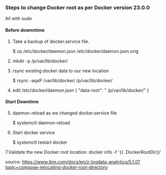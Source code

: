 ### Steps to change Docker root as per Docker version 23.0.0
All with sudo 
#### Before downntime 
   1. Take a backup of docker.service file.
      
      $ cp /etc/docker/daemon.json /etc/docker/daemon.json.orig 
      
   
   2. mkdir -p /p/var/lib/docker/

   3. rsync existing docker data to our new location   

      $ rsync -aqxP /var/lib/docker/ /p/var/lib/docker/

   4. edit /etc/docker/daemon.json
      {
       "data-root": " /p/var/lib/docker/"
      }
      


#### Start Downtime   

   5. daemon-reload as we changed docker.service file   

      $ systemctl daemon-reload
   
   6. Start docker service   

      $ systemctl restart docker
   
   7.Validate the new Docker root location:
      docker info -f '{{ .DockerRootDir}}'

source: https://www.ibm.com/docs/en/z-logdata-analytics/5.1.0?topic=compose-relocating-docker-root-directory


